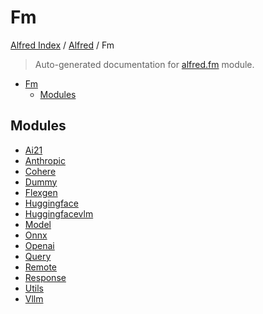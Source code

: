 # Fm

[Alfred Index](../../README.md#alfred-index) /
[Alfred](../index.md#alfred) /
Fm

> Auto-generated documentation for [alfred.fm](../../../alfred/fm/__init__.py) module.

- [Fm](#fm)
  - [Modules](#modules)

## Modules

- [Ai21](./ai21.md)
- [Anthropic](./anthropic.md)
- [Cohere](./cohere.md)
- [Dummy](./dummy.md)
- [Flexgen](./flexgen.md)
- [Huggingface](./huggingface.md)
- [Huggingfacevlm](./huggingfacevlm.md)
- [Model](./model.md)
- [Onnx](./onnx.md)
- [Openai](./openai.md)
- [Query](query/index.md)
- [Remote](remote/index.md)
- [Response](response/index.md)
- [Utils](./utils.md)
- [Vllm](./vllm.md)